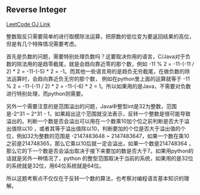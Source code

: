 Reverse Integer
---
[LeetCode OJ Link](https://leetcode.com/problems/reverse-integer/)

整数取反只需要简单的进行取模除法运算，把原数的低位变为要返回结果的高位，但是有几个特殊情况需要考虑。

首先是负数的问题，需要特别处理负数吗？这要取决你用的语言，C/Java对于负数的除法用的是趋零截尾，就是会趋向靠近零的那个数，例如 -11 % 2 = 
-11-(-11 / 2) * 2 = -11-(-5) * 2 = 
-1。而其他一些语言用的是趋负无穷截尾，在做负数的除法运算时，会趋向靠近负无穷的那个数， 例如在python里上面的运算就等于 -11 % 2 = 
-11-(-11 / 2) * 2 = -11-(-6) * 2 = 1。所以如果用的是Java，不需要对负数进行特别处理，而python则需要。
 
另外一个需要注意的是范围溢出的问题，Java中整型int是32为整数，范围是-2^31 ~ 2^31 - 
1，如果超出这个范围就没法表示，反转一个整数是很可能导致溢出的。判断一个数是否会溢出可以用在一个数乘10加个位之前判断是否大于溢出值除以10
，或者其等于溢出值除以10，判断要加的个位是否大于溢出值的个位，例如32为整数的范围是 -2147483648 ~ 
2147483647，如果一个数在乘10之前是214748365，那么它乘以10后就一定会溢出，如果一个数是214748364
，那么它的下一个数是否会溢出取决于接下来要加的数是否大于7。如果用python的话就是另外一种情况了，python
的整型范围取决于当前的系统，如果用的是32位的系统就是32位，用64位系统就是64位。

所以这题考察点不仅仅在于反转一个数的算法，也考察对编程语言基本知识的理解。